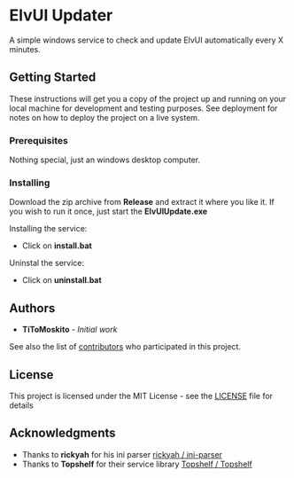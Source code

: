 
# ElvUI Updater

A simple windows service to check and update ElvUI automatically every X minutes.

## Getting Started

These instructions will get you a copy of the project up and running on your local machine for development and testing purposes. See deployment for notes on how to deploy the project on a live system.

### Prerequisites

Nothing special, just an windows desktop computer.


### Installing

Download the zip archive from **Release**  and extract it where you like it.
If you wish to run it once, just start the **ElvUIUpdate.exe**

Installing the service:

 - Click on **install.bat**

Uninstal the service:

 -  Click on **uninstall.bat**

## Authors

* **TiToMoskito** - *Initial work*

See also the list of [contributors](https://github.com/TiToMoskito/ElvUIUpdater/graphs/contributors) who participated in this project.

## License

This project is licensed under the MIT License - see the [LICENSE](LICENSE) file for details

## Acknowledgments

* Thanks to  **rickyah** for his ini parser  [rickyah /  ini-parser](https://github.com/rickyah/ini-parser)
* Thanks to **Topshelf** for their service library [Topshelf /  Topshelf](https://github.com/Topshelf/Topshelf)
